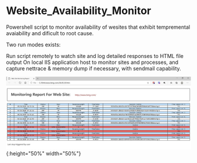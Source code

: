 # Website_Availability_Monitor

Powershell script to monitor availability of wesites that exhibit tempremental avaiability and dificult to root cause.

Two run modes exists:

Run script remotely to watch site and log detailed responses to HTML file output
On local IIS application host to monitor sites and processes, and capture nettrace & memory dump if necessary, with sendmail capability.

![Website_Availability_Monitor](DocImages/output.jpg){:height="50%" width="50%"}
